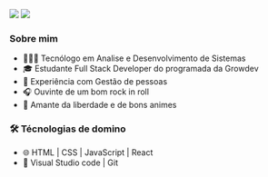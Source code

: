
  
<p align="">
<a href="https://www.linkedin.com/in/danilo-coelho/"><img src="https://img.shields.io/badge/linkedin-%230077B5.svg?&style=for-the-badge&logo=linkedin&logoColor=white"/></a>
<a href="https://www.instagram.com/danilocoelhorc/"><img src="https://img.shields.io/badge/instagram-%23E4405F.svg?&style=for-the-badge&logo=instagram&logoColor=white"/></a>

<!-- <img align="right" src="https://user-images.githubusercontent.com/101604597/158291461-a8b8b5cc-a8a6-480a-b53a-d23e0ba17fbe.png" width="500"/> -->

<h3> Sobre mim </h3>

- 👨🏽‍💻  Tecnólogo em Analise e Desenvolvimento de Sistemas
- 🎓  Estudante Full Stack Developer do programada da Growdev
- 👥  Experiência com Gestão de pessoas
- 🎧  Ouvinte de um bom rock in roll
- 🎎  Amante da liberdade e de bons animes

<h3>🛠 Técnologias de domino</h3>

- 🌐 HTML | CSS | JavaScript | React 
- 🔧 Visual Studio code | Git


